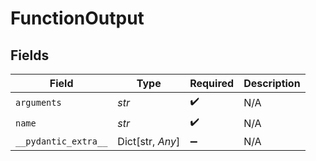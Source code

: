 # FunctionOutput


## Fields

| Field                | Type                 | Required             | Description          |
| -------------------- | -------------------- | -------------------- | -------------------- |
| `arguments`          | *str*                | :heavy_check_mark:   | N/A                  |
| `name`               | *str*                | :heavy_check_mark:   | N/A                  |
| `__pydantic_extra__` | Dict[str, *Any*]     | :heavy_minus_sign:   | N/A                  |